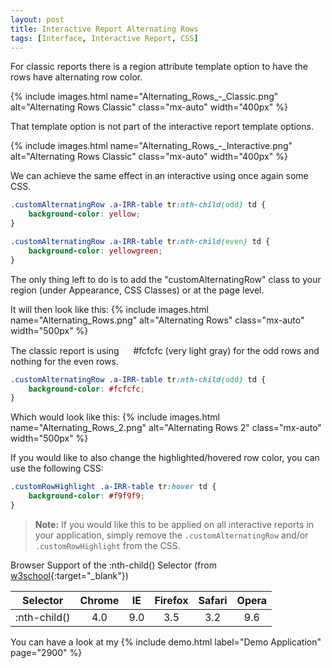 ```yaml
---
layout: post
title: Interactive Report Alternating Rows
tags: [Interface, Interactive Report, CSS]
---
```


For classic reports there is a region attribute template option to have the rows have alternating row color.

{% include images.html name="Alternating_Rows_-_Classic.png" alt="Alternating Rows Classic" class="mx-auto" width="400px" %}

That template option is not part of the interactive report template options.

{% include images.html name="Alternating_Rows_-_Interactive.png" alt="Alternating Rows Classic" class="mx-auto" width="400px" %}

We can achieve the same effect in an interactive using once again some CSS.

```css
.customAlternatingRow .a-IRR-table tr:nth-child(odd) td {
    background-color: yellow;
}

.customAlternatingRow .a-IRR-table tr:nth-child(even) td {
    background-color: yellowgreen;
}
```

The only thing left to do is to add the "customAlternatingRow" class to your region (under Appearance, CSS Classes) or at the page level.

It will then look like this:
{% include images.html name="Alternating_Rows.png" alt="Alternating Rows" class="mx-auto" width="500px" %}

The classic report is using <span style="background-color: #fcfcfc; border-color: #000; display: inline-block; height: 15px; width: 15px;"> </span> #fcfcfc (very light gray) for the odd rows and nothing for the even rows.

```css
.customAlternatingRow .a-IRR-table tr:nth-child(odd) td {
    background-color: #fcfcfc;
}
```

Which would look like this:
{% include images.html name="Alternating_Rows_2.png" alt="Alternating Rows 2" class="mx-auto" width="500px" %}

If you would like to also change the highlighted/hovered row color, you can use the following CSS:

```css
.customRowHighlight .a-IRR-table tr:hover td {
    background-color: #f9f9f9;
}
```  

<span></span>

> **Note:**
> If you would like this to be applied on all interactive reports in your application, simply remove the `.customAlternatingRow` and/or `.customRowHighlight` from the CSS.

Browser Support of the :nth-child() Selector (from [w3school](http://www.w3schools.com/cssref/sel_nth-child.asp){:target="_blank"})

| Selector     | Chrome |  IE | Firefox | Safari | Opera |
|--------------|:------:|:---:|:-------:|:------:|:-----:|
| :nth-child() |   4.0  | 9.0 |   3.5   |   3.2  |  9.6  |

You can have a look at my {% include demo.html label="Demo Application" page="2900" %}